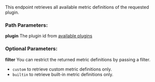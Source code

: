 This endpoint retrieves all available metric definitions of the requested plugin.

### Path Parameters:

**plugin** The plugin id from [available plugins](#operation/getInfrastructureCatalogPlugins)

### Optional Parameters:

**filter** You can restrict the returned metric definitions by passing a filter.

* `custom` to retrieve custom metric definitions only.
* `builtin` to retrieve built-in metric definitions only.
